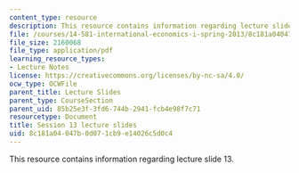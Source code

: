 ```yaml
---
content_type: resource
description: This resource contains information regarding lecture slide 13.
file: /courses/14-581-international-economics-i-spring-2013/8c181a04047b0d071cb9e14026c5d0c4_MIT14_581S13_Lecslides13.pdf
file_size: 2160068
file_type: application/pdf
learning_resource_types:
- Lecture Notes
license: https://creativecommons.org/licenses/by-nc-sa/4.0/
ocw_type: OCWFile
parent_title: Lecture Slides
parent_type: CourseSection
parent_uid: 85b25e3f-3fd6-744b-2941-fcb4e98f7c71
resourcetype: Document
title: Session 13 lecture slides
uid: 8c181a04-047b-0d07-1cb9-e14026c5d0c4
---
```

This resource contains information regarding lecture slide 13.